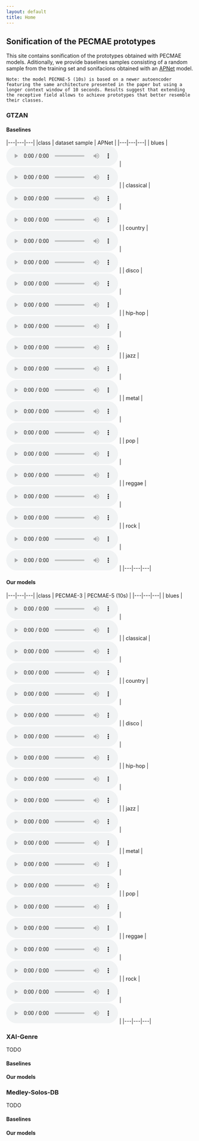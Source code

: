```yaml
---
layout: default
title: Home
---
```



## Sonification of the PECMAE prototypes

This site contains sonification of the prototypes obtained with PECMAE models.
Aditionally, we provide baselines samples consisting of a random sample from the training set and sonifacions obtained with an [APNet](https://github.com/pzinemanas/APNet/) model.


``Note: the model PECMAE-5 (10s) is based on a newer autoencoder featuring the same architecture presented in the paper but using a longer context window of 10 seconds. Results suggest that extending the receptive field allows to achieve prototypes that better resemble their classes.``

### GTZAN

#### Baselines


|---|---|---|
|class | dataset sample | APNet |
|---|---|---|
| blues | <audio src="https://github.com/palonso/pecmae-samples/blob/main/gtzan/samples/blues.00000.wav?raw=true" controls preload></audio> | <audio src="https://github.com/palonso/pecmae-samples/blob/main/gtzan/apnet/00_blues.wav?raw=true" controls preload></audio> |
| classical | <audio src="https://github.com/palonso/pecmae-samples/blob/main/gtzan/samples/classical.00000.wav?raw=true" controls preload></audio> | <audio src="https://github.com/palonso/pecmae-samples/blob/main/gtzan/apnet/01_classical.wav?raw=true" controls preload></audio> |
| country | <audio src="https://github.com/palonso/pecmae-samples/blob/main/gtzan/samples/country.00000.wav?raw=true" controls preload></audio> | <audio src="https://github.com/palonso/pecmae-samples/blob/main/gtzan/apnet/02_country.wav?raw=true" controls preload></audio> |
| disco | <audio src="https://github.com/palonso/pecmae-samples/blob/main/gtzan/samples/disco.00000.wav?raw=true" controls preload></audio> | <audio src="https://github.com/palonso/pecmae-samples/blob/main/gtzan/apnet/03_disco.wav?raw=true" controls preload></audio> |
| hip-hop | <audio src="https://github.com/palonso/pecmae-samples/blob/main/gtzan/samples/hip-hop.00000.wav?raw=true" controls preload></audio> | <audio src="https://github.com/palonso/pecmae-samples/blob/main/gtzan/apnet/04_hip-hop.wav?raw=true" controls preload></audio> |
| jazz | <audio src="https://github.com/palonso/pecmae-samples/blob/main/gtzan/samples/jazz.00000.wav?raw=true" controls preload></audio> | <audio src="https://github.com/palonso/pecmae-samples/blob/main/gtzan/apnet/05_jazz.wav?raw=true" controls preload></audio> |
| metal | <audio src="https://github.com/palonso/pecmae-samples/blob/main/gtzan/samples/metal.00000.wav?raw=true" controls preload></audio> | <audio src="https://github.com/palonso/pecmae-samples/blob/main/gtzan/apnet/06_metal.wav?raw=true" controls preload></audio> |
| pop | <audio src="https://github.com/palonso/pecmae-samples/blob/main/gtzan/samples/pop.00000.wav?raw=true" controls preload></audio> | <audio src="https://github.com/palonso/pecmae-samples/blob/main/gtzan/apnet/07_pop.wav?raw=true" controls preload></audio> |
| reggae | <audio src="https://github.com/palonso/pecmae-samples/blob/main/gtzan/samples/reggae.00000.wav?raw=true" controls preload></audio> | <audio src="https://github.com/palonso/pecmae-samples/blob/main/gtzan/apnet/08_reggae.wav?raw=true" controls preload></audio> |
| rock | <audio src="https://github.com/palonso/pecmae-samples/blob/main/gtzan/samples/rock.00000.wav?raw=true" controls preload></audio> | <audio src="https://github.com/palonso/pecmae-samples/blob/main/gtzan/apnet/09_rock.wav?raw=true" controls preload></audio> |
|---|---|---|

#### Our models

|---|---|---|
|class | PECMAE-3 | PECMAE-5 (10s) |
|---|---|---|
| blues | <audio src="https://github.com/palonso/pecmae-samples/blob/main/gtzan/pecmae-3/v491_blu_n0_gs1.wav?raw=true" controls preload></audio> | <audio src="https://github.com/palonso/pecmae-samples/blob/main/gtzan/pecmae-5-10s/v533_blu_n0_gs1.wav?raw=true" controls preload></audio> |
| classical | <audio src="https://github.com/palonso/pecmae-samples/blob/main/gtzan/pecmae-3/v491_cla_n0_gs1.wav?raw=true" controls preload></audio> | <audio src="https://github.com/palonso/pecmae-samples/blob/main/gtzan/pecmae-5-10s/v533_cla_n0_gs1.wav?raw=true" controls preload></audio> |
| country | <audio src="https://github.com/palonso/pecmae-samples/blob/main/gtzan/pecmae-3/v491_cou_n0_gs1.wav?raw=true" controls preload></audio> | <audio src="https://github.com/palonso/pecmae-samples/blob/main/gtzan/pecmae-5-10s/v533_cou_n0_gs1.wav?raw=true" controls preload></audio> |
| disco | <audio src="https://github.com/palonso/pecmae-samples/blob/main/gtzan/pecmae-3/v491_dis_n0_gs1.wav?raw=true" controls preload></audio> | <audio src="https://github.com/palonso/pecmae-samples/blob/main/gtzan/pecmae-5-10s/v533_dis_n0_gs1.wav?raw=true" controls preload></audio> |
| hip-hop | <audio src="https://github.com/palonso/pecmae-samples/blob/main/gtzan/pecmae-3/v491_hip_n0_gs1.wav?raw=true" controls preload></audio> | <audio src="https://github.com/palonso/pecmae-samples/blob/main/gtzan/pecmae-5-10s/v533_hip_n0_gs1.wav?raw=true" controls preload></audio> |
| jazz | <audio src="https://github.com/palonso/pecmae-samples/blob/main/gtzan/pecmae-3/v491_jaz_n0_gs1.wav?raw=true" controls preload></audio> | <audio src="https://github.com/palonso/pecmae-samples/blob/main/gtzan/pecmae-5-10s/v533_jaz_n0_gs1.wav?raw=true" controls preload></audio> |
| metal | <audio src="https://github.com/palonso/pecmae-samples/blob/main/gtzan/pecmae-3/v491_met_n0_gs1.wav?raw=true" controls preload></audio> | <audio src="https://github.com/palonso/pecmae-samples/blob/main/gtzan/pecmae-5-10s/v533_met_n0_gs1.wav?raw=true" controls preload></audio> |
| pop | <audio src="https://github.com/palonso/pecmae-samples/blob/main/gtzan/pecmae-3/v491_pop_n0_gs1.wav?raw=true" controls preload></audio> | <audio src="https://github.com/palonso/pecmae-samples/blob/main/gtzan/pecmae-5-10s/v533_pop_n0_gs1.wav?raw=true" controls preload></audio> |
| reggae | <audio src="https://github.com/palonso/pecmae-samples/blob/main/gtzan/pecmae-3/v491_reg_n0_gs1.wav?raw=true" controls preload></audio> | <audio src="https://github.com/palonso/pecmae-samples/blob/main/gtzan/pecmae-5-10s/v533_reg_n0_gs1.wav?raw=true" controls preload></audio> |
| rock | <audio src="https://github.com/palonso/pecmae-samples/blob/main/gtzan/pecmae-3/v491_roc_n0_gs1.wav?raw=true" controls preload></audio> | <audio src="https://github.com/palonso/pecmae-samples/blob/main/gtzan/pecmae-5-10s/v533_roc_n0_gs1.wav?raw=true" controls preload></audio> |
|---|---|---|

### XAI-Genre

TODO

#### Baselines

#### Our models

### Medley-Solos-DB

TODO

#### Baselines

#### Our models
